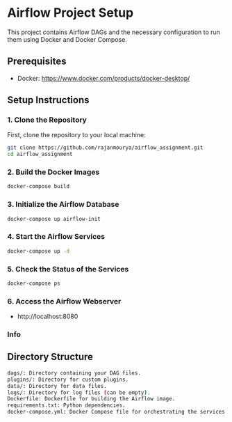 # Airflow Project Setup

This project contains Airflow DAGs and the necessary configuration to run them using Docker and Docker Compose.

## Prerequisites

- Docker: https://www.docker.com/products/docker-desktop/ 

## Setup Instructions

### 1. Clone the Repository

First, clone the repository to your local machine:

```sh
git clone https://github.com/rajanmourya/airflow_assignment.git
cd airflow_assignment
```
### 2. Build the Docker Images
```sh
docker-compose build
```
### 3. Initialize the Airflow Database
```sh
docker-compose up airflow-init
```
### 4. Start the Airflow Services
```sh
docker-compose up -d
```

### 5. Check the Status of the Services
```sh
docker-compose ps
```
### 6. Access the Airflow Webserver
* http://localhost:8080

### Info
## Directory Structure
```sh
dags/: Directory containing your DAG files.
plugins/: Directory for custom plugins.
data/: Directory for data files.
logs/: Directory for log files (can be empty).
Dockerfile: Dockerfile for building the Airflow image.
requirements.txt: Python dependencies.
docker-compose.yml: Docker Compose file for orchestrating the services.
```
